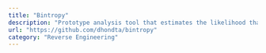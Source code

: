 ```yaml
---
title: "Bintropy"
description: "Prototype analysis tool that estimates the likelihood that a binary file contains compressed or encrypted bytes."
url: "https://github.com/dhondta/bintropy"
category: "Reverse Engineering"
---
```

